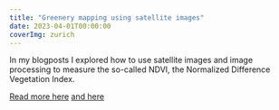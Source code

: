 ```yaml
---
title: "Greenery mapping using satellite images"
date: 2023-04-01T00:00:00
coverImg: zurich
---
```


In my blogposts I explored how to use satellite images and image processing to measure the so-called NDVI, the Normalized Difference Vegetation Index.

<!--more-->


[Read more here](https://www.linkedin.com/feed/update/urn:li:activity:7046409434868174848/)
[and here](https://www.linkedin.com/feed/update/urn:li:activity:7048217145398206464/)
